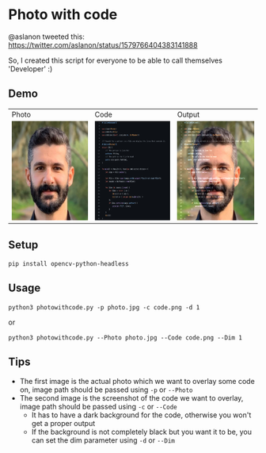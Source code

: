 # Photo with code
@aslanon tweeted this: https://twitter.com/aslanon/status/1579766404383141888

So, I created this script for everyone to be able to call themselves 'Developer' :)

## Demo
<table>
  <tr>
    <td>Photo</td>
    <td>Code</td>
    <td>Output</td>
  </tr>
  <tr>
    <td><img src="./sample_photo.jpg"  alt="Photo" width = 200px height = 200px ></td>
    <td><img src="./sample_code.png" alt="Code" width = 200px height = 200px></td>
    <td><img src="./sample_output.png" alt="Output" width = 200px height = 200px></td>
   </tr> 
</table>

## Setup 
```
pip install opencv-python-headless
```

## Usage
```
python3 photowithcode.py -p photo.jpg -c code.png -d 1
```
or
```
python3 photowithcode.py --Photo photo.jpg --Code code.png --Dim 1
```

## Tips
- The first image is the actual photo which we want to overlay some code on, image path should be passed using `-p` or `--Photo`
- The second image is the screenshot of the code we want to overlay, image path should be passed using `-c` or `--Code`
  - It has to have a dark background for the code, otherwise you won't get a proper output
  - If the background is not completely black but you want it to be, you can set the dim parameter using `-d` or `--Dim`
